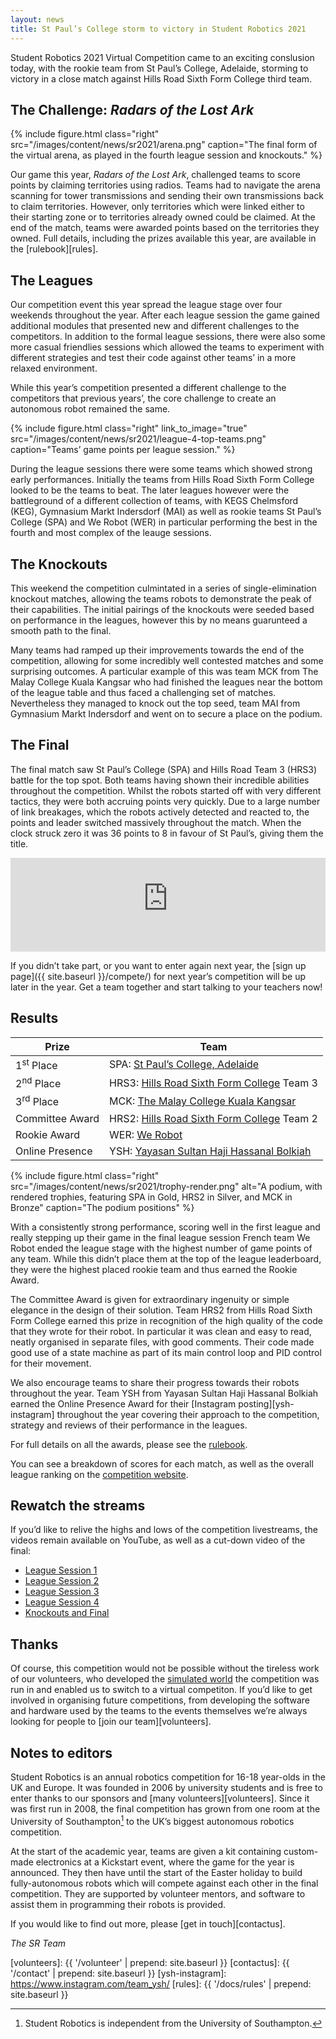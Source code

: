 ```yaml
---
layout: news
title: St Paul’s College storm to victory in Student Robotics 2021
---
```


Student Robotics 2021 Virtual Competition came to an exciting conslusion today,
with the rookie team from St Paul’s College, Adelaide, storming to victory in a
close match against Hills Road Sixth Form College third team.

The Challenge: *Radars of the Lost Ark*
----------------------------

{% include figure.html
           class="right"
           src="/images/content/news/sr2021/arena.png"
           caption="The final form of the virtual arena, as played in the fourth league session and knockouts." %}

Our game this year, _Radars of the Lost Ark_, challenged teams to score points
by claiming territories using radios. Teams had to navigate the arena scanning
for tower transmissions and sending their own transmissions back to claim
territories. However, only territories which were linked either to their
starting zone or to territories already owned could be claimed. At the end of
the match, teams were awarded points based on the territories they owned. Full
details, including the prizes available this year, are available in the
[rulebook][rules].

The Leagues
-----------

Our competition event this year spread the league stage over four weekends
throughout the year. After each league session the game gained additional
modules that presented new and different challenges to the competitors. In
addition to the formal league sessions, there were also some more casual
friendlies sessions which allowed the teams to experiment with different
strategies and test their code against other teams’ in a more relaxed
environment.

While this year’s competition presented a different challenge to the competitors
that previous years’, the core challenge to create an autonomous robot remained
the same.

{% include figure.html
           class="right"
           link_to_image="true"
           src="/images/content/news/sr2021/league-4-top-teams.png"
           caption="Teams’ game points per league session." %}

During the league sessions there were some teams which showed strong early
performances. Initially the teams from Hills Road Sixth Form College looked to
be the teams to beat. The later leagues however were the battleground of a
different collection of teams, with KEGS Chelmsford (KEG), Gymnasium Markt
Indersdorf (MAI) as well as rookie teams St Paul’s College (SPA) and We Robot
(WER) in particular performing the best in the fourth and most complex of the
leauge sessions.

The Knockouts
-------------

This weekend the competition culmintated in a series of single-elimination
knockout matches, allowing the teams robots to demonstrate the peak of their
capabilities. The initial pairings of the knockouts were seeded based on
performance in the leagues, however this by no means guarunteed a smooth path to
the final.

Many teams had ramped up their improvements towards the end of the competition,
allowing for some incredibly well contested matches and some surprising
outcomes. A particular example of this was team MCK from The Malay College Kuala
Kangsar who had finished the leagues near the bottom of the league table and
thus faced a challenging set of matches. Nevertheless they managed to knock out
the top seed, team MAI from Gymnasium Markt Indersdorf and went on to secure a
place on the podium.

The Final
---------

The final match saw St Paul’s College (SPA) and Hills Road Team 3 (HRS3) battle
for the top spot. Both teams having shown their incredible abilities throughout
the competition. Whilst the robots started off with very different tactics, they
were both accruing points very quickly. Due to a large number of link breakages,
which the robots actively detected and reacted to, the points and leader
switched massively throughout the match. When the clock struck zero it was 36
points to 8 in favour of St Paul’s, giving them the title.

<!-- Video of Final -->
<iframe
  class="center video"
  src="https://www.youtube-nocookie.com/embed/Jwk2kUp02lk"
  frameborder="0"
  width="100%"
  allowfullscreen
  >
</iframe>

If you didn’t take part, or you want to enter again next year, the
[sign up page]({{ site.baseurl }}/compete/) for next year’s competition will be
up later in the year. Get a team together and start talking to your teachers now!

Results
-------

|        Prize          |            Team
|-----------------------|-----------------------------------------------
| 1<sup>st</sup> Place  | SPA: [St Paul’s College, Adelaide](https://www.stpauls.sa.edu.au/)
| 2<sup>nd</sup> Place  | HRS3: [Hills Road Sixth Form College](https://www.hillsroad.ac.uk) Team 3
| 3<sup>rd</sup> Place  | MCK: [The Malay College Kuala Kangsar](https://mckk.edu.my)
| <span class="has-explanation" title="The team that displays the most extraordinary ingenuity or elegant simplicity in the design of their robot">Committee Award</span> | HRS2: [Hills Road Sixth Form College](https://www.hillsroad.ac.uk) Team 2
| <span class="has-explanation" title="The rookie team who achieve the highest place in the league">Rookie Award</span> | WER: [We Robot](https://www.werobot.fr)
| <span class="has-explanation" title="The team that is judged to have the best online presence">Online Presence</span> | YSH: [Yayasan Sultan Haji Hassanal Bolkiah](https://www.secondary-yayasan.edu.bn/en/)

{% include figure.html
           class="right"
           src="/images/content/news/sr2021/trophy-render.png"
           alt="A podium, with rendered trophies, featuring SPA in Gold, HRS2 in Silver, and MCK in Bronze"
           caption="The podium positions" %}

With a consistently strong performance, scoring well in the first league and
really stepping up their game in the final league session French team We Robot
ended the league stage with the highest number of game points of any team. While
this didn’t place them at the top of the league leaderboard, they were the
highest placed rookie team and thus earned the Rookie Award.

The Committee Award is given for extraordinary ingenuity or simple elegance in
the design of their solution. Team HRS2 from Hills Road Sixth Form College
earned this prize in recognition of the high quality of the code that they wrote
for their robot. In particular it was clean and easy to read, neatly organised
in separate files, with good comments. Their code made good use of a state
machine as part of its main control loop and PID control for their movement.

We also encourage teams to share their progress towards their robots throughout
the year. Team YSH from Yayasan Sultan Haji Hassanal Bolkiah earned the Online
Presence Award for their [Instagram posting][ysh-instagram] throughout the year
covering their approach to the competition, strategy and reviews of their
performance in the leagues.

For full details on all the awards, please see the [rulebook][rulebook].

You can see a breakdown of scores for each match, as well as the overall league
ranking on the [competition website](/comp/).

Rewatch the streams
-------------------

If you’d like to relive the highs and lows of the competition livestreams, the
videos remain available on YouTube, as well as a cut-down video of the final:

- [League Session 1](https://www.youtube.com/watch?v=cAvk-nfTUis)
- [League Session 2](https://www.youtube.com/watch?v=RwW5Oz30gbE)
- [League Session 3](https://www.youtube.com/watch?v=MpuhtW4mCKM)
- [League Session 4](https://www.youtube.com/watch?v=E9gF-GZbf5M)
- [Knockouts and Final](https://www.youtube.com/watch?v=gxJM6ernMqo)

Thanks
------

Of course, this competition would not be possible without the tireless work of
our volunteers, who developed the [simulated world][simulator] the competition
was run in and enabled us to switch to a virtual competiton. If you’d like to
get involved in organising future competitions, from developing the software and
hardware used by the teams to the events themselves we’re always looking for
people to [join our team][volunteers].

Notes to editors
----------------

Student Robotics is an annual robotics competition for 16-18 year-olds in the UK
and Europe. It was founded in 2006 by university students and is free to enter
thanks to our sponsors and [many volunteers][volunteers]. Since it was first run
in 2008, the final competition has grown from one room at the University of
Southampton[^1] to the UK’s biggest autonomous robotics competition.

[^1]: Student Robotics is independent from the University of Southampton.

At the start of the academic year, teams are given a kit containing custom-made
electronics at a Kickstart event, where the game for the year is announced. They
then have until the start of the Easter holiday to build fully-autonomous robots
which will compete against each other in the final competition. They are
supported by volunteer mentors, and software to assist them in programming their
robots is provided.

If you would like to find out more, please [get in touch][contactus].


_The SR Team_

[simulator]: https://studentrobotics.org/docs/simulator/
[rulebook]: https://studentrobotics.org/docs/resources/2021/rulebook.html
[volunteers]: {{ '/volunteer' | prepend: site.baseurl }}
[contactus]: {{ '/contact' | prepend: site.baseurl }}
[ysh-instagram]: https://www.instagram.com/team_ysh/
[rules]: {{ '/docs/rules' | prepend: site.baseurl }}
